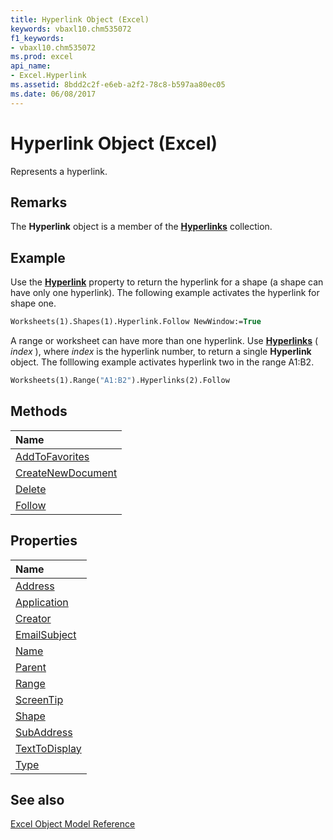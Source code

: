 ```yaml
---
title: Hyperlink Object (Excel)
keywords: vbaxl10.chm535072
f1_keywords:
- vbaxl10.chm535072
ms.prod: excel
api_name:
- Excel.Hyperlink
ms.assetid: 8bdd2c2f-e6eb-a2f2-78c8-b597aa80ec05
ms.date: 06/08/2017
---
```



# Hyperlink Object (Excel)

Represents a hyperlink.


## Remarks

 The **Hyperlink** object is a member of the **[Hyperlinks](Excel.Hyperlinks.md)** collection.


## Example

Use the  **[Hyperlink](Excel.Shape.Hyperlink.md)** property to return the hyperlink for a shape (a shape can have only one hyperlink). The following example activates the hyperlink for shape one.


```vb
Worksheets(1).Shapes(1).Hyperlink.Follow NewWindow:=True
```

A range or worksheet can have more than one hyperlink. Use  **[Hyperlinks](Excel.Worksheet.Hyperlinks.md)** ( _index_ ), where _index_ is the hyperlink number, to return a single **Hyperlink** object. The folllowing example activates hyperlink two in the range A1:B2.




```vb
Worksheets(1).Range("A1:B2").Hyperlinks(2).Follow
```


## Methods



|**Name**|
|:-----|
|[AddToFavorites](Excel.Hyperlink.AddToFavorites.md)|
|[CreateNewDocument](Excel.Hyperlink.CreateNewDocument.md)|
|[Delete](Excel.Hyperlink.Delete.md)|
|[Follow](Excel.Hyperlink.Follow.md)|

## Properties



|**Name**|
|:-----|
|[Address](Excel.Hyperlink.Address.md)|
|[Application](Excel.Hyperlink.Application.md)|
|[Creator](Excel.Hyperlink.Creator.md)|
|[EmailSubject](Excel.Hyperlink.EmailSubject.md)|
|[Name](Excel.Hyperlink.Name.md)|
|[Parent](Excel.Hyperlink.Parent.md)|
|[Range](Excel.Hyperlink.Range.md)|
|[ScreenTip](Excel.Hyperlink.ScreenTip.md)|
|[Shape](Excel.Hyperlink.Shape.md)|
|[SubAddress](Excel.Hyperlink.SubAddress.md)|
|[TextToDisplay](Excel.Hyperlink.TextToDisplay.md)|
|[Type](Excel.Hyperlink.Type.md)|

## See also


[Excel Object Model Reference](./overview/Excelobject-model.md)
